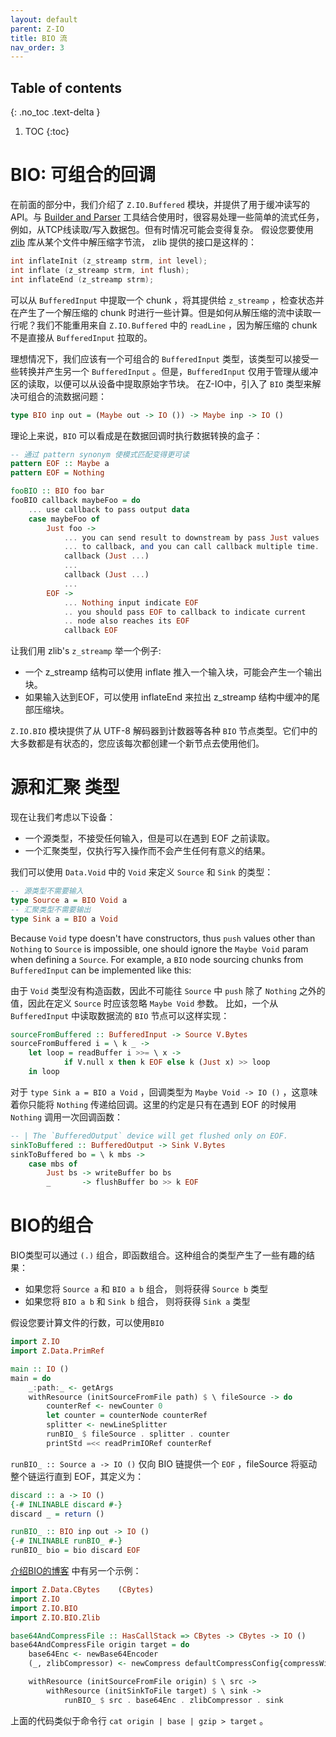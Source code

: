 ```yaml
---
layout: default
parent: Z-IO
title: BIO 流
nav_order: 3
---
```


## Table of contents
{: .no_toc .text-delta }

1. TOC
{:toc}

<!-- # BIO: composable callbacks -->
# BIO: 可组合的回调

<!-- In previous sections, we have introduced the `Z.IO.Buffered` module. And it provides APIs for buffered reading and writing. When combined with [Builder and Parser]() facility, it is easy to handle some simple streaming tasks, for example, read/write packets from TCP wire. But sometimes, things could get complicated. Let's say you want to use the [zlib]() library to decompress a bytes stream from some file. The interface provided by zlib is like this: -->

在前面的部分中，我们介绍了 `Z.IO.Buffered` 模块，并提供了用于缓冲读写的API。与 [Builder and Parser]() 工具结合使用时，很容易处理一些简单的流式任务，例如，从TCP线读取/写入数据包。但有时情况可能会变得复杂。 假设您要使用 [zlib]() 库从某个文件中解压缩字节流， zlib 提供的接口是这样的：

```c
int inflateInit (z_streamp strm, int level);
int inflate (z_streamp strm, int flush);
int inflateEnd (z_streamp strm);
```

<!-- It's OK to draw a chunk from `BufferedInput`, feed it to `z_streamp`, check the status and do some computation if a decompressed chunk is produced. But how to read a line from decompressed streams? We can't reuse `readLine` from `Z.IO.Buffered` since decompressed chunks are not drawn directly from `BufferedInput`. -->

可以从 `BufferedInput` 中提取一个 chunk ，将其提供给 `z_streamp` ，检查状态并在产生了一个解压缩的 chunk 时进行一些计算。但是如何从解压缩的流中读取一行呢？我们不能重用来自 `Z.IO.Buffered` 中的 `readLine` ，因为解压缩的 chunk 不是直接从 `BufferedInput` 拉取的。

<!-- Ideally, we should have a composable `BufferedInput` type, which can accept some transformations and yield another `BufferedInput`. But `BufferedInput` is all about managing reading from buffer so that raw byte chunks can be drawn from the device. In Z-IO the `BIO` type is introduced to solve the composable streaming problem: -->

理想情况下，我们应该有一个可组合的 `BufferedInput` 类型，该类型可以接受一些转换并产生另一个 `BufferedInput` 。但是，`BufferedInput` 仅用于管理从缓冲区的读取，以便可以从设备中提取原始字节块。 在Z-IO中，引入了 `BIO` 类型来解决可组合的流数据问题：

```haskell
type BIO inp out = (Maybe out -> IO ()) -> Maybe inp -> IO ()
```

<!-- Conceptually a `BIO` is a box doing transformation on data callbacks: -->

理论上来说，`BIO` 可以看成是在数据回调时执行数据转换的盒子：

<!-- ```haskell
-- A pattern synonym for more meaningful pattern match
pattern EOF :: Maybe a
pattern EOF = Nothing

fooBIO :: BIO foo bar
fooBIO callback maybeFoo = do
    ... use callback to pass output data
    case maybeFoo of
        Just foo ->
            ... you can send result to downstream by pass Just values
            ... to callback, and you can call callback multiple time.
            callback (Just ...)
            ...
            callback (Just ...)
            ...
        EOF ->
            ... Nothing input indicate EOF
            .. you should pass EOF to callback to indicate current
            .. node also reaches its EOF
            callback EOF
``` -->
```haskell
-- 通过 pattern synonym 使模式匹配变得更可读
pattern EOF :: Maybe a
pattern EOF = Nothing

fooBIO :: BIO foo bar
fooBIO callback maybeFoo = do
    ... use callback to pass output data
    case maybeFoo of
        Just foo ->
            ... you can send result to downstream by pass Just values
            ... to callback, and you can call callback multiple time.
            callback (Just ...)
            ...
            callback (Just ...)
            ...
        EOF ->
            ... Nothing input indicate EOF
            .. you should pass EOF to callback to indicate current
            .. node also reaches its EOF
            callback EOF
```

<!-- Let's take zlib's `z_streamp` as an example:

+ A `z_streamp` struct could be `push`ed with an input chunk using `inflate`, possibly producing an output chunk. 
+ If input reached EOF, use `inflateEnd` to `pull` the trailing compressed bytes buffered inside `z_streamp` struct.

The `Z.IO.BIO` module provides various `BIO` node types, from UTF-8 decoder to counter node. Most of them are stateful, so you should create a new node each time. -->

让我们用 zlib's `z_streamp` 举一个例子:

+ 一个 z_streamp 结构可以使用 inflate 推入一个输入块，可能会产生一个输出块。
+ 如果输入达到EOF，可以使用 inflateEnd 来拉出 z_streamp 结构中缓冲的尾部压缩块。

`Z.IO.BIO` 模块提供了从 UTF-8 解码器到计数器等各种 `BIO` 节点类型。它们中的大多数都是有状态的，您应该每次都创建一个新节点去使用他们。

<!-- # Source and Sink types

Now let's consider the following devices:

+ A data source which doesn't take any input but can be read until EOF.
+ A data sink which only performs writing without producing any meaningful result.

We can have the definitions for data `Source` and `Sink` by using `Void` from `Data.Void`: -->

# 源和汇聚 类型

现在让我们考虑以下设备：

+ 一个源类型，不接受任何输入，但是可以在遇到 EOF 之前读取。
+ 一个汇聚类型，仅执行写入操作而不会产生任何有意义的结果。

我们可以使用 `Data.Void` 中的 `Void` 来定义 `Source` 和 `Sink` 的类型：

<!-- 
```haskell
-- Source type doesn't need input
type Source a = BIO Void a
-- Sink type doesn't produce output
type Sink a = BIO a Void
``` -->

```haskell
-- 源类型不需要输入
type Source a = BIO Void a
-- 汇聚类型不需要输出
type Sink a = BIO a Void
```


Because `Void` type doesn't have constructors, thus `push` values other than `Nothing` to `Source` is impossible, one should ignore the `Maybe Void` param when defining a `Source`. For example, a `BIO` node sourcing chunks from `BufferedInput` can be implemented like this:

由于 `Void` 类型没有构造函数，因此不可能往 `Source` 中 `push` 除了 `Nothing` 之外的值，因此在定义 `Source` 时应该忽略 `Maybe Void` 参数。 比如，一个从 `BufferedInput` 中读取数据流的 `BIO` 节点可以这样实现：


```haskell
sourceFromBuffered :: BufferedInput -> Source V.Bytes
sourceFromBuffered i = \ k _ ->
    let loop = readBuffer i >>= \ x ->
            if V.null x then k EOF else k (Just x) >> loop
    in loop
```

<!-- For `type Sink a = BIO a Void`, the callback type is `Maybe Void -> IO ()`, which means you can only pass `Nothing` to the callback, the convention here is to only call callback once with `Nothing` on EOF: -->

对于 `type Sink a = BIO a Void` ，回调类型为 `Maybe Void -> IO ()` ，这意味着你只能将 `Nothing` 传递给回调。这里的约定是只有在遇到 EOF 的时候用 `Nothing` 调用一次回调函数：

```haskell
-- | The `BufferedOutput` device will get flushed only on EOF.
sinkToBuffered :: BufferedOutput -> Sink V.Bytes
sinkToBuffered bo = \ k mbs ->
    case mbs of
        Just bs -> writeBuffer bo bs
        _       -> flushBuffer bo >> k EOF
```

<!-- # Composing BIO -->
# BIO的组合

<!-- The `BIO` type could be composed via `(.)`, i.e. the function composition. The composition's result has some interesting facts: -->
BIO类型可以通过 `(.)` 组合，即函数组合。这种组合的类型产生了一些有趣的结果：

<!-- + If you compose a `Source a` to `BIO a b`, you will get a `Source b`.
+ If you compose a `BIO a b` to `Sink b`, you will get a `Sink a`. -->
+ 如果您将 `Source a` 和 `BIO a b` 组合， 则将获得 `Source b` 类型
+ 如果您将 `BIO a b` 和 `Sink b` 组合， 则将获得 `Sink a` 类型

<!-- So let's say you want to count the line number of a file, you could use `BIO`: -->
假设您要计算文件的行数，可以使用`BIO`

```haskell
import Z.IO
import Z.Data.PrimRef 

main :: IO ()
main = do
    _:path:_ <- getArgs
    withResource (initSourceFromFile path) $ \ fileSource -> do
        counterRef <- newCounter 0
        let counter = counterNode counterRef
        splitter <- newLineSplitter
        runBIO_ $ fileSource . splitter . counter
        printStd =<< readPrimIORef counterRef
```

<!-- `runBIO_ :: Source a -> IO ()` simply supply a `EOF` to the BIO chain, and fileSource will drive the whole chain running until EOF, it's defined as: -->

`runBIO_ :: Source a -> IO ()` 仅向 BIO 链提供一个 `EOF` ，fileSource 将驱动整个链运行直到 EOF，其定义为：

```haskell
discard :: a -> IO ()
{-# INLINABLE discard #-}
discard _ = return ()

runBIO_ :: BIO inp out -> IO ()
{-# INLINABLE runBIO_ #-}
runBIO_ bio = bio discard EOF
```

<!-- Another example from the [introduce BIO blog post](https://z.haskell.world/design/2021/04/20/introduce-BIO-a-simple-streaming-abstraction.html): -->
[介绍BIO的博客](https://z.haskell.world/design/2021/04/20/introduce-BIO-a-simple-streaming-abstraction.html) 中有另一个示例：

```haskell
import Z.Data.CBytes    (CBytes)
import Z.IO
import Z.IO.BIO
import Z.IO.BIO.Zlib

base64AndCompressFile :: HasCallStack => CBytes -> CBytes -> IO ()
base64AndCompressFile origin target = do
    base64Enc <- newBase64Encoder
    (_, zlibCompressor) <- newCompress defaultCompressConfig{compressWindowBits = 31}

    withResource (initSourceFromFile origin) $ \ src ->
        withResource (initSinkToFile target) $ \ sink ->
            runBIO_ $ src . base64Enc . zlibCompressor . sink
```

<!-- Above code is similar to command line `cat origin | base | gzip > target`. -->
上面的代码类似于命令行 `cat origin | base | gzip > target` 。